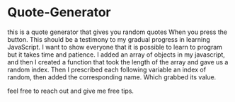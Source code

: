 # Quote-Generator
this is a quote generator that gives you random quotes When you press the button.
This should be a testimony to my gradual progress in learning JavaScript.
I want to show everyone that it is possible to learn to program but it takes time and patience.
I added an array of objects in my javascript, and then I created a function that took the length of the
array and gave us a random index.
Then I prescribed each following variable an index of random, then added the corresponding name.
Which grabbed its value.

feel free to reach out and give me free tips.
